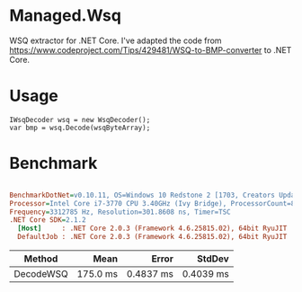# Managed.Wsq

WSQ extractor for .NET Core. I've adapted the code from https://www.codeproject.com/Tips/429481/WSQ-to-BMP-converter to .NET Core.

# Usage

```
IWsqDecoder wsq = new WsqDecoder();
var bmp = wsq.Decode(wsqByteArray);
```

# Benchmark

``` ini

BenchmarkDotNet=v0.10.11, OS=Windows 10 Redstone 2 [1703, Creators Update] (10.0.15063.786)
Processor=Intel Core i7-3770 CPU 3.40GHz (Ivy Bridge), ProcessorCount=8
Frequency=3312785 Hz, Resolution=301.8608 ns, Timer=TSC
.NET Core SDK=2.1.2
  [Host]     : .NET Core 2.0.3 (Framework 4.6.25815.02), 64bit RyuJIT
  DefaultJob : .NET Core 2.0.3 (Framework 4.6.25815.02), 64bit RyuJIT


```
|    Method |     Mean |     Error |    StdDev |
|---------- |---------:|----------:|----------:|
| DecodeWSQ | 175.0 ms | 0.4837 ms | 0.4039 ms |
